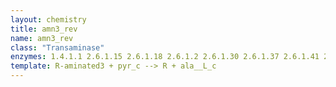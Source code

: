 ```yaml
---
layout: chemistry
title: amn3_rev
name: amn3_rev
class: "Transaminase"
enzymes: 1.4.1.1 2.6.1.15 2.6.1.18 2.6.1.2 2.6.1.30 2.6.1.37 2.6.1.41 2.6.1.43 2.6.1.44 2.6.1.46 2.6.1.51 2.6.1.58 2.6.1.66 2.6.1.71 2.6.1.77 2.6.1.96 2.6.1.99
template: R-aminated3 + pyr_c --> R + ala__L_c
---
```

 
